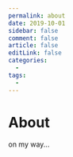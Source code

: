 ```yaml
---
permalink: about
date: 2019-10-01
sidebar: false
comment: false
article: false
editLink: false
categories: 
  - 
tags: 
  - 
---
```


# About
on my way...
<!-- <About title="about me" /> -->

<br/>

<Timeline text="Timeline"/>

